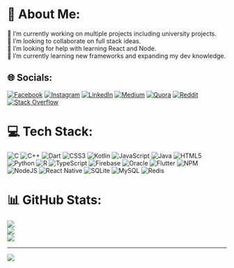 # 💫 About Me:
🔭 I’m currently working on multiple projects including university projects.<br>👯 I’m looking to collaborate on full stack ideas.<br>🤝 I’m looking for help with learning React and Node.<br>🌱 I’m currently learning new frameworks and expanding my dev knowledge.


## 🌐 Socials:
[![Facebook](https://img.shields.io/badge/Facebook-%231877F2.svg?logo=Facebook&logoColor=white)](https://facebook.com/YoussefOutahar) [![Instagram](https://img.shields.io/badge/Instagram-%23E4405F.svg?logo=Instagram&logoColor=white)](https://instagram.com/@youssefoutahar) [![LinkedIn](https://img.shields.io/badge/LinkedIn-%230077B5.svg?logo=linkedin&logoColor=white)](https://linkedin.com/in/YoussefAhmedOutahar) [![Medium](https://img.shields.io/badge/Medium-12100E?logo=medium&logoColor=white)](https://medium.com/@Youssefoutahar) [![Quora](https://img.shields.io/badge/Quora-%23B92B27.svg?logo=Quora&logoColor=white)](https://quora.com/profile/YoussefOutahar) [![Reddit](https://img.shields.io/badge/Reddit-%23FF4500.svg?logo=Reddit&logoColor=white)](https://reddit.com/user/u/youssefoutahar) [![Stack Overflow](https://img.shields.io/badge/-Stackoverflow-FE7A16?logo=stack-overflow&logoColor=white)](https://stackoverflow.com/users/YoussefOutahar) 

# 💻 Tech Stack:
![C](https://img.shields.io/badge/c-%2300599C.svg?style=for-the-badge&logo=c&logoColor=white) ![C++](https://img.shields.io/badge/c++-%2300599C.svg?style=for-the-badge&logo=c%2B%2B&logoColor=white) ![Dart](https://img.shields.io/badge/dart-%230175C2.svg?style=for-the-badge&logo=dart&logoColor=white) ![CSS3](https://img.shields.io/badge/css3-%231572B6.svg?style=for-the-badge&logo=css3&logoColor=white) ![Kotlin](https://img.shields.io/badge/kotlin-%230095D5.svg?style=for-the-badge&logo=kotlin&logoColor=white) ![JavaScript](https://img.shields.io/badge/javascript-%23323330.svg?style=for-the-badge&logo=javascript&logoColor=%23F7DF1E) ![Java](https://img.shields.io/badge/java-%23ED8B00.svg?style=for-the-badge&logo=java&logoColor=white) ![HTML5](https://img.shields.io/badge/html5-%23E34F26.svg?style=for-the-badge&logo=html5&logoColor=white) ![Python](https://img.shields.io/badge/python-3670A0?style=for-the-badge&logo=python&logoColor=ffdd54) ![R](https://img.shields.io/badge/r-%23276DC3.svg?style=for-the-badge&logo=r&logoColor=white) ![TypeScript](https://img.shields.io/badge/typescript-%23007ACC.svg?style=for-the-badge&logo=typescript&logoColor=white) ![Firebase](https://img.shields.io/badge/firebase-%23039BE5.svg?style=for-the-badge&logo=firebase) ![Oracle](https://img.shields.io/badge/Oracle-F80000?style=for-the-badge&logo=oracle&logoColor=white) ![Flutter](https://img.shields.io/badge/Flutter-%2302569B.svg?style=for-the-badge&logo=Flutter&logoColor=white) ![NPM](https://img.shields.io/badge/NPM-%23000000.svg?style=for-the-badge&logo=npm&logoColor=white) ![NodeJS](https://img.shields.io/badge/node.js-6DA55F?style=for-the-badge&logo=node.js&logoColor=white) ![React Native](https://img.shields.io/badge/react_native-%2320232a.svg?style=for-the-badge&logo=react&logoColor=%2361DAFB) ![SQLite](https://img.shields.io/badge/sqlite-%2307405e.svg?style=for-the-badge&logo=sqlite&logoColor=white) ![MySQL](https://img.shields.io/badge/mysql-%2300f.svg?style=for-the-badge&logo=mysql&logoColor=white) ![Redis](https://img.shields.io/badge/redis-%23DD0031.svg?style=for-the-badge&logo=redis&logoColor=white)
# 📊 GitHub Stats:
![](https://github-readme-stats.vercel.app/api?username=YoussefOutahar&theme=dark&hide_border=false&include_all_commits=true&count_private=true)<br/>
![](https://github-readme-streak-stats.herokuapp.com/?user=YoussefOutahar&theme=dark&hide_border=false)<br/>
![](https://github-readme-stats.vercel.app/api/top-langs/?username=YoussefOutahar&theme=dark&hide_border=false&include_all_commits=true&count_private=true&layout=compact)

---
[![](https://visitcount.itsvg.in/api?id=YoussefOutahar&icon=5&color=4)](https://visitcount.itsvg.in)
